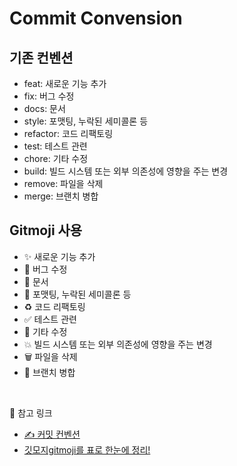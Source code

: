 # Commit Convension

## 기존 컨벤션
- feat: 새로운 기능 추가
- fix: 버그 수정
- docs: 문서
- style: 포맷팅, 누락된 세미콜론 등
- refactor: 코드 리팩토링
- test: 테스트 관련
- chore: 기타 수정
- build: 빌드 시스템 또는 외부 의존성에 영향을 주는 변경
- remove: 파일을 삭제
- merge: 브랜치 병합

## Gitmoji 사용
- :sparkles: 새로운 기능 추가
- :bug: 버그 수정
- :memo: 문서
- :lipstick: 포맷팅, 누락된 세미콜론 등
- :recycle: 코드 리팩토링
- :white_check_mark: 테스트 관련
- :art: 기타 수정
- :boom: 빌드 시스템 또는 외부 의존성에 영향을 주는 변경
- :wastebasket: 파일을 삭제
- :twisted_rightwards_arrows: 브랜치 병합

<br>

🔗 참고 링크
- [✍ 커밋 컨벤션](https://velog.io/@ninto_2/%EC%BB%A4%EB%B0%8B-%EC%BB%A8%EB%B2%A4%EC%85%98)
- [깃모지gitmoji를 표로 한눈에 정리!](https://taptorestart.tistory.com/entry/%EA%B9%83%EB%AA%A8%EC%A7%80gitmoji%EB%A5%BC-%ED%91%9C%EB%A1%9C-%ED%95%9C%EB%88%88%EC%97%90-%EC%A0%95%EB%A6%AC)